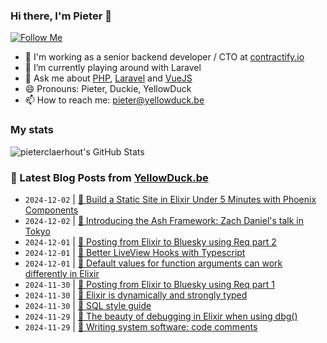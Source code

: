 ### Hi there, I'm Pieter 👋  
[![Follow Me](https://img.shields.io/github/followers/pieterclaerhout?label=Follow&style=social)](https://github.com/pieterclaerhout)

- 🏢 I'm working as a senior backend developer / CTO at [contractify.io](https://contractify.io)
- 🌱 I’m currently playing around with Laravel
- 💬 Ask me about [PHP](https://php.net), [Laravel](http://laravel.com) and [VueJS](https://vuejs.org)
- 😄 Pronouns: Pieter, Duckie, YellowDuck
- 📫 How to reach me: pieter@yellowduck.be

### My stats

![pieterclaerhout's GitHub Stats](https://github-readme-stats.vercel.app/api?username=pieterclaerhout&show_icons=true&count_private=true&line_height=40)

### 📩 Latest Blog Posts from [YellowDuck.be](https://www.yellowduck.be/)
<!-- BLOG-POST-LIST:START -->
- `2024-12-02` | [🔗 Build a Static Site in Elixir Under 5 Minutes with Phoenix Components](https://www.yellowduck.be/posts/build-a-static-site-in-elixir-under-5-minutes-with-phoenix-components)  
- `2024-12-02` | [🔗 Introducing the Ash Framework: Zach Daniel&#39;s talk in Tokyo](https://www.yellowduck.be/posts/introducing-the-ash-framework-zach-daniels-talk-in-tokyo)  
- `2024-12-01` | [🐥 Posting from Elixir to Bluesky using Req part 2](https://www.yellowduck.be/posts/posting-from-elixir-to-bluesky-using-req-part-2)  
- `2024-12-01` | [🔗 Better LiveView Hooks with Typescript](https://www.yellowduck.be/posts/better-liveview-hooks-with-typescript)  
- `2024-12-01` | [🔗 Default values for function arguments can work differently in Elixir](https://www.yellowduck.be/posts/default-values-for-function-arguments-can-work-differently-in-elixir)  
- `2024-11-30` | [🐥 Posting from Elixir to Bluesky using Req part 1](https://www.yellowduck.be/posts/posting-from-elixir-to-bluesky-using-req-part-1)  
- `2024-11-30` | [🔗 Elixir is dynamically and strongly typed](https://www.yellowduck.be/posts/elixir-is-dynamically-and-strongly-typed)  
- `2024-11-30` | [🔗 SQL style guide](https://www.yellowduck.be/posts/sql-style-guide)  
- `2024-11-29` | [🐥 The beauty of debugging in Elixir when using dbg&lpar;&rpar;](https://www.yellowduck.be/posts/the-beauty-of-debugging-in-elixir-when-using-dbg)  
- `2024-11-29` | [🔗 Writing system software: code comments](https://www.yellowduck.be/posts/writing-system-software-code-comments-antirez)  

<!-- BLOG-POST-LIST:END -->
